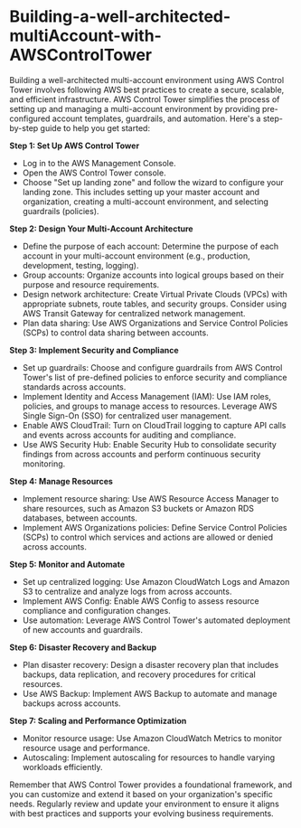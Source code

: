 # Building-a-well-architected-multiAccount-with-AWSControlTower

Building a well-architected multi-account environment using AWS Control Tower involves following AWS best practices to create a secure, scalable, and efficient infrastructure. AWS Control Tower simplifies the process of setting up and managing a multi-account environment by providing pre-configured account templates, guardrails, and automation. Here's a step-by-step guide to help you get started:

**Step 1: Set Up AWS Control Tower**

- Log in to the AWS Management Console.
- Open the AWS Control Tower console.
- Choose "Set up landing zone" and follow the wizard to configure your landing zone. This includes setting up your master account and organization, creating a multi-account environment, and selecting guardrails (policies).

**Step 2: Design Your Multi-Account Architecture**

- Define the purpose of each account: Determine the purpose of each account in your multi-account environment (e.g., production, development, testing, logging).
- Group accounts: Organize accounts into logical groups based on their purpose and resource requirements.
- Design network architecture: Create Virtual Private Clouds (VPCs) with appropriate subnets, route tables, and security groups. Consider using AWS Transit Gateway for centralized network management.
- Plan data sharing: Use AWS Organizations and Service Control Policies (SCPs) to control data sharing between accounts.

**Step 3: Implement Security and Compliance**

- Set up guardrails: Choose and configure guardrails from AWS Control Tower's list of pre-defined policies to enforce security and compliance standards across accounts.
- Implement Identity and Access Management (IAM): Use IAM roles, policies, and groups to manage access to resources. Leverage AWS Single Sign-On (SSO) for centralized user management.
- Enable AWS CloudTrail: Turn on CloudTrail logging to capture API calls and events across accounts for auditing and compliance.
- Use AWS Security Hub: Enable Security Hub to consolidate security findings from across accounts and perform continuous security monitoring.

**Step 4: Manage Resources**

- Implement resource sharing: Use AWS Resource Access Manager to share resources, such as Amazon S3 buckets or Amazon RDS databases, between accounts.
- Implement AWS Organizations policies: Define Service Control Policies (SCPs) to control which services and actions are allowed or denied across accounts.

**Step 5: Monitor and Automate**

- Set up centralized logging: Use Amazon CloudWatch Logs and Amazon S3 to centralize and analyze logs from across accounts.
- Implement AWS Config: Enable AWS Config to assess resource compliance and configuration changes.
- Use automation: Leverage AWS Control Tower's automated deployment of new accounts and guardrails.

**Step 6: Disaster Recovery and Backup**

- Plan disaster recovery: Design a disaster recovery plan that includes backups, data replication, and recovery procedures for critical resources.
- Use AWS Backup: Implement AWS Backup to automate and manage backups across accounts.

**Step 7: Scaling and Performance Optimization**

- Monitor resource usage: Use Amazon CloudWatch Metrics to monitor resource usage and performance.
- Autoscaling: Implement autoscaling for resources to handle varying workloads efficiently.

Remember that AWS Control Tower provides a foundational framework, and you can customize and extend it based on your organization's specific needs. Regularly review and update your environment to ensure it aligns with best practices and supports your evolving business requirements.




